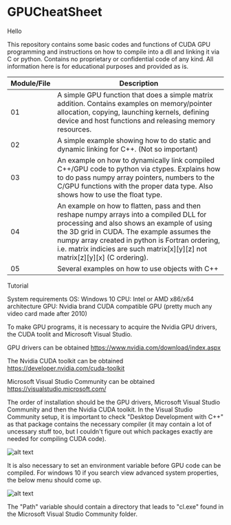 # GPUCheatSheet

Hello

This repository contains some basic codes and functions of CUDA GPU programming and instructions on how to compile into a dll and linking it via C or python.
Contains no proprietary or confidential code of any kind.  All information here is for educational purposes and provided as is.

Module/File             | Description
------------            | -------------
01          | A simple GPU function that does a simple matrix addition.  Contains examples on memory/pointer allocation, copying, launching kernels, defining device and host functions and releasing memory resources.
02 | A simple example showing how to do static and dynamic linking for C++.  (Not so important)
03 | An example on how to dynamically link compiled C++/GPU code to python via ctypes.  Explains how to do pass numpy array pointers, numbers to the C/GPU functions with the proper data type.  Also shows how to use the float type.
04 | An example on how to flatten, pass and then reshape numpy arrays into a compiled DLL for processing and also shows an example of using the 3D grid in CUDA.  The example assumes the numpy array created in python is Fortran ordering, i.e. matrix indicies are such matrix[x][y][z] not matrix[z][y][x] (C ordering).
05 | Several examples on how to use objects with C++

Tutorial

System requirements
OS: Windows 10
CPU: Intel or AMD x86/x64 architecture
GPU: Nvidia brand CUDA compatible GPU (pretty much any video card made after 2010)

To make GPU programs, it is necessary to acquire the Nvidia GPU drivers, the CUDA toolit and Microsoft Visual Studio.

GPU drivers can be obtained
https://www.nvidia.com/download/index.aspx

The Nvidia CUDA toolkit can be obtained
https://developer.nvidia.com/cuda-toolkit

Microsoft Visual Studio Community can be obtained
https://visualstudio.microsoft.com/

The order of installation should be the GPU drivers, Microsoft Visual Studio Community and then the Nvidia CUDA toolkit.  In the Visual Studio Community setup, it is important to check "Desktop Development with C++" as that package contains the necessary compiler (it may contain a lot of uncessary stuff too, but I couldn't figure out which packages exactly are needed for compiling CUDA code).

![alt text](https://github.com/TimOfAllTrades/GPUCheatSheet/blob/master/DesktopDev.png?raw=true)

It is also necessary to set an environment variable before GPU code can be compiled.  For windows 10 if you search view advanced system properties, the below menu should come up.

![alt text](https://github.com/TimOfAllTrades/GPUCheatSheet/blob/master/SysVar.png?raw=true)

The "Path" variable should contain a directory that leads to "cl.exe" found in the Microsoft Visual Studio Community folder.

